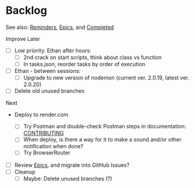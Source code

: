 # Backlog

See also: [Reminders](./reminders.md), [Epics](./epics.md), and [Completed](./completed.md)

Improve Later

- [ ] Low priority. Ethan after hours:
  - [ ] 2nd crack on start scripts, think about class vs function
  - [ ] In tasks.json, reorder tasks by order of execution
- [ ] Ethan - between sessions:
  - [ ] Upgrade to new version of nodemon (current ver. 2.0.19, latest ver. 2.0.20)
- [ ] Delete old unused branches

Next

- Deploy to render.com

  - [ ] Try Postman and double-check Postman steps in documentation: [CONTRIBUTING](./mobtimer-backend/CONTRIBUTING.md)
  - [ ] When deploy, is there a way for it to make a sound and/or other notification when done?
  - [ ] Try BrowserRouter

- [ ] Review [Epics](./epics.md), and migrate into GitHub Issues?
- [ ] Cleanup
  - [ ] Maybe: Delete unused branches (?)
